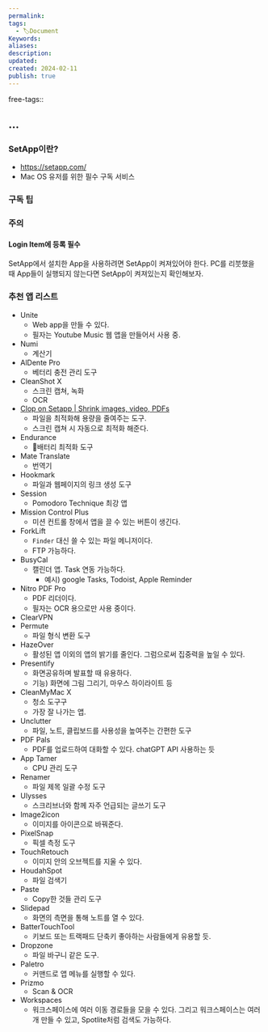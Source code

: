```yaml
---
permalink: 
tags:
  - 🏷️Document
Keywords: 
aliases: 
description: 
updated: 
created: 2024-02-11
publish: true
---
```

free-tags:: 

## ...


### SetApp이란?

- https://setapp.com/
- Mac OS 유저를 위한 필수 구독 서비스

### 구독 팁

### 주의
#### Login Item에 등록 필수
SetApp에서 설치한 App을 사용하려면 SetApp이 켜져있어야 한다. 
PC를 리붓했을 때 App들이 실행되지 않는다면 SetApp이 켜져있는지 확인해보자.


### 추천 앱 리스트
- Unite
	- Web app을 만들 수 있다. 
	- 필자는 Youtube Music 웹 앱을 만들어서 사용 중.
- Numi
	- 계산기
- AlDente Pro
	- 베터리 충전 관리 도구
- CleanShot X
	- 스크린 캡쳐, 녹화
	- OCR
- [Clop on Setapp | Shrink images, video, PDFs](https://setapp.com/apps/clop?utm_source=campaign_monitor&utm_medium=email&utm_campaign=monthly-digest&utm_content=active-users-digest-november)
	- 파일을 최적화해 용량을 줄여주는 도구.
	- 스크린 캡쳐 시 자동으로 최적화 해준다. 
- Endurance
	- 배터리 최적화 도구
- Mate Translate
	- 번역기
- Hookmark
	- 파일과 웹페이지의 링크 생성 도구
- Session
	- Pomodoro Technique 최강 앱
- Mission Control Plus
	- 미션 컨트롤 창에서 앱을 끌 수 있는 버튼이 생긴다.
- ForkLift
	- `Finder` 대신 쓸 수 있는 파일 메니저이다. 
	- FTP 가능하다. 
- BusyCal
	- 캘린더 앱. Task 연동 가능하다. 
		- 예시) google Tasks, Todoist, Apple Reminder
- Nitro PDF Pro
	- PDF 리더이다.
	- 필자는 OCR 용으로만 사용 중이다. 
- ClearVPN
- Permute
	- 파일 형식 변환 도구
- HazeOver
	- 활성된 앱 이외의 앱의 밝기를 줄인다. 그럼으로써 집중력을 높일 수 있다. 
- Presentify
	- 화면공유하며 발표할 때 유용하다. 
	- 기능) 화면에 그림 그리기, 마우스 하이라이트 등
- CleanMyMac X
	- 청소 도구구
	- 가장 잘 나가는 앱. 
- Unclutter
	- 파일, 노트, 클립보드를 사용성을 높여주는 간편한 도구
- PDF Pals
	- PDF를 업로드하여 대화할 수 있다. chatGPT API 사용하는 듯
- App Tamer
	- CPU 관리 도구
- Renamer
	- 파일 제목 일괄 수정 도구
- Ulysses
	- 스크리브너와 함께 자주 언급되는 글쓰기 도구
- Image2icon
	- 이미지를 아이콘으로 바꿔준다. 
- PixelSnap
	- 픽셀 측정 도구
- TouchRetouch
	- 이미지 안의 오브젝트를 지울 수 있다. 
- HoudahSpot
	- 파일 검색기
- Paste
	- Copy한 것들 관리 도구
- Slidepad
	- 화면의 측면을 통해 노트를 열 수 있다. 
- BatterTouchTool
	- 키보드 또는 트랙패드 단축키 좋아하는 사람들에게 유용할 듯.
- Dropzone
	- 파일 바구니 같은 도구.
- Paletro
	- 커맨드로 앱 메뉴를 실행할 수 있다. 
- Prizmo
	- Scan & OCR
- Workspaces
	- 워크스페이스에 여러 이동 경로들을 모을 수 있다. 그리고 워크스페이스는 여러개 만들 수 있고, Spotlite처럼 검색도 가능하다. 
